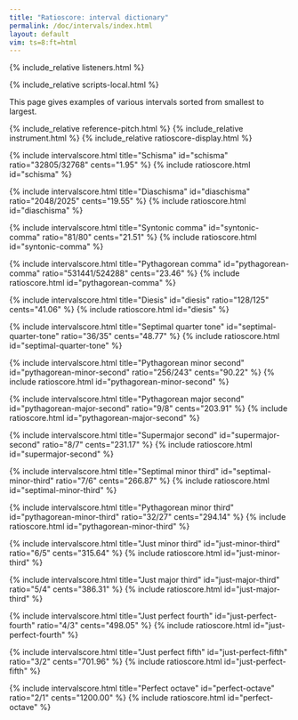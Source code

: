 ```yaml
---
title: "Ratioscore: interval dictionary"
permalink: /doc/intervals/index.html
layout: default
vim: ts=8:ft=html
---
```


{% include_relative listeners.html %}

{% include_relative scripts-local.html %}

This page gives examples of various intervals sorted from smallest to 
largest.

{% include_relative reference-pitch.html %}
{% include_relative instrument.html %}
{% include_relative ratioscore-display.html %}





{% include intervalscore.html
	title="Schisma"
	id="schisma"
	ratio="32805/32768"
	cents="1.95"
%}
{% include ratioscore.html id="schisma" %}



{% include intervalscore.html
	title="Diaschisma"
	id="diaschisma"
	ratio="2048/2025"
	cents="19.55"
%}
{% include ratioscore.html id="diaschisma" %}



{% include intervalscore.html
	title="Syntonic comma"
	id="syntonic-comma"
	ratio="81/80"
	cents="21.51"
%}
{% include ratioscore.html id="syntonic-comma" %}



{% include intervalscore.html
	title="Pythagorean comma"
	id="pythagorean-comma"
	ratio="531441/524288"
	cents="23.46"
%}
{% include ratioscore.html id="pythagorean-comma" %}



{% include intervalscore.html
	title="Diesis"
	id="diesis"
	ratio="128/125"
	cents="41.06"
%}
{% include ratioscore.html id="diesis" %}



{% include intervalscore.html
	title="Septimal quarter tone"
	id="septimal-quarter-tone"
	ratio="36/35"
	cents="48.77"
%}
{% include ratioscore.html id="septimal-quarter-tone" %}



{% include intervalscore.html
	title="Pythagorean minor second"
	id="pythagorean-minor-second"
	ratio="256/243"
	cents="90.22"
%}
{% include ratioscore.html id="pythagorean-minor-second" %}



{% include intervalscore.html
	title="Pythagorean major second"
	id="pythagorean-major-second"
	ratio="9/8"
	cents="203.91"
%}
{% include ratioscore.html id="pythagorean-major-second" %}



{% include intervalscore.html
	title="Supermajor second"
	id="supermajor-second"
	ratio="8/7"
	cents="231.17"
%}
{% include ratioscore.html id="supermajor-second" %}



{% include intervalscore.html
	title="Septimal minor third"
	id="septimal-minor-third"
	ratio="7/6"
	cents="266.87"
%}
{% include ratioscore.html id="septimal-minor-third" %}



{% include intervalscore.html
	title="Pythagorean minor third"
	id="pythagorean-minor-third"
	ratio="32/27"
	cents="294.14"
%}
{% include ratioscore.html id="pythagorean-minor-third" %}



{% include intervalscore.html
	title="Just minor third"
	id="just-minor-third"
	ratio="6/5"
	cents="315.64"
%}
{% include ratioscore.html id="just-minor-third" %}



{% include intervalscore.html
	title="Just major third"
	id="just-major-third"
	ratio="5/4"
	cents="386.31"
%}
{% include ratioscore.html id="just-major-third" %}



{% include intervalscore.html
	title="Just perfect fourth"
	id="just-perfect-fourth"
	ratio="4/3"
	cents="498.05"
%}
{% include ratioscore.html id="just-perfect-fourth" %}



{% include intervalscore.html
	title="Just perfect fifth"
	id="just-perfect-fifth"
	ratio="3/2"
	cents="701.96"
%}
{% include ratioscore.html id="just-perfect-fifth" %}



{% include intervalscore.html
	title="Perfect octave"
	id="perfect-octave"
	ratio="2/1"
	cents="1200.00"
%}
{% include ratioscore.html id="perfect-octave" %}



